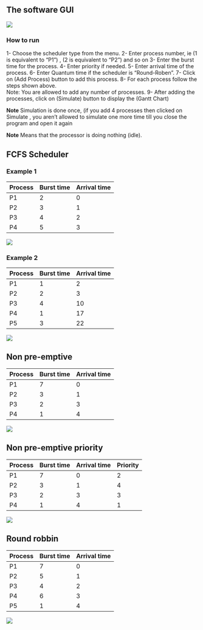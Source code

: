 ## The software GUI

![](assets/2018-05-08-23-45-04.png)

### How to run

1-  Choose the scheduler type from the menu. 
2-  Enter process number, ie (1 is equivalent to “P1”) , (2 is equivalent to “P2”) and so on 
3-  Enter the burst time for the process.
4-  Enter priority if needed.
5-  Enter arrival time of the process.
6-  Enter Quantum time if the scheduler is “Round-Roben”.
7-  Click on (Add Process) button to add this process.
8-  For each process follow the steps shown above.<br/>Note: You are allowed to add any number of processes.
9-  After adding the processes, click on (Simulate) button to display the (Gantt Chart)

**Note**
Simulation is done once, (if you add 4 processes then clicked on Simulate , you 
aren’t allowed to simulate one more time till you close the program and open it again

**Note**
Means that the processor is doing nothing (idle).

## FCFS Scheduler

### Example 1
Process | Burst time | Arrival time
--| -- | ---
P1 |  2 | 0
P2 | 3  |1
P3 | 4  |2
P4 | 5  |3

![](assets/2018-05-08-23-48-36.png)


### Example 2

Process | Burst time | Arrival time
--| -- | ---
P1 | 1 | 2
P2 | 2 | 3
P3 | 4 | 10
P4 | 1 | 17
P5 | 3 | 22

![](assets/2018-05-08-23-50-54.png)

## Non pre-emptive

Process | Burst time | Arrival time
--| -- | ---
P1 | 7 | 0
P2 | 3 | 1
P3 | 2 | 3
P4 | 1 | 4

![](assets/2018-05-08-23-51-39.png)


## Non pre-emptive priority

Process | Burst time | Arrival time | Priority
--| -- | --- | ---
P1 | 7 |  0 | 2
P2 | 3 |  1 | 4
P3 | 2 |  3 | 3
P4 | 1 |  4 | 1

![](assets/2018-05-08-23-52-36.png)

## Round robbin

Process | Burst time | Arrival time
--| -- | ---
P1 | 7 | 0
P2 | 5 | 1
P3 | 4 | 2
P4 | 6 | 3
P5 | 1 | 4

![](assets/2018-05-08-23-53-53.png)